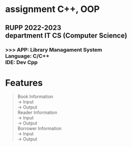 # assignment C++, OOP

## RUPP 2022-2023 <br/> department IT CS (Computer Science)


### >>> APP: Library Managament System <br/>  Language: C/C++ <br/> IDE: Dev Cpp


# Features
> Book Information <br/>
  -> Input <br/>
  -> Output <br/>
 Reader Information <br/>
  -> Input<br/>
  -> Output<br/>
 Borrower Information <br/>
  -> Input<br/>
  -> Output<br/>
